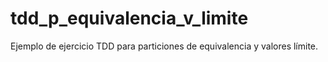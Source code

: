 # tdd_p_equivalencia_v_limite
Ejemplo de ejercicio TDD para particiones de equivalencia y valores límite.
